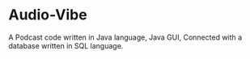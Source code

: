 # Audio-Vibe
A Podcast code written in Java language, Java GUI, Connected with a database written in SQL language.
